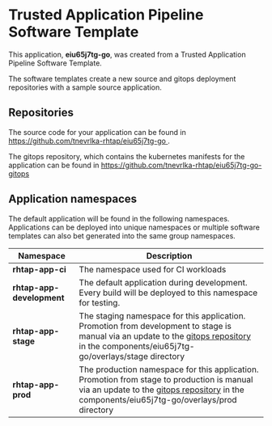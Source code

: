 # Trusted Application Pipeline Software Template

This application, **eiu65j7tg-go**, was created from a Trusted Application Pipeline Software Template.

The software templates create a new source and gitops deployment repositories with a sample source application. 

## Repositories

The source code for your application can be found in [https://github.com/tnevrlka-rhtap/eiu65j7tg-go ](https://github.com/tnevrlka-rhtap/eiu65j7tg-go ).
 
The gitops repository, which contains the kubernetes manifests for the application can be found in 
[https://github.com/tnevrlka-rhtap/eiu65j7tg-go-gitops ](https://github.com/tnevrlka-rhtap/eiu65j7tg-go-gitops ) 

## Application namespaces 

The default application will be found in the following namespaces. Applications can be deployed into unique namespaces or multiple software templates can also bet generated into the same group namespaces.  

|  Namespace   |  Description   |  
| -------- | -------- |
| **rhtap-app-ci** | The namespace used for CI workloads |
| **rhtap-app-development** | The default application during development. Every build will be deployed to this namespace for testing. |
| **rhtap-app-stage** | The staging namespace for this application. Promotion from development to stage is manual via an update to the [gitops repository](https://github.com/tnevrlka-rhtap/eiu65j7tg-go-gitops ) in the components/eiu65j7tg-go/overlays/stage directory |
| **rhtap-app-prod** | The production namespace for this application. Promotion from stage to production is manual via an update to the [gitops repository](https://github.com/tnevrlka-rhtap/eiu65j7tg-go-gitops ) in the components/eiu65j7tg-go/overlays/prod directory |